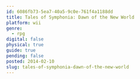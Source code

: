 ```yaml
---
id: 6086fb73-5ea7-40a5-9c0e-761f4a1188dd
title: Tales of Symphonia: Dawn of the New World
platform: wii
genre:
  - rpg
digital: false
physical: true
guide: true
pending: false
posted: 2014-02-10
slug: tales-of-symphonia-dawn-of-the-new-world
---
```

